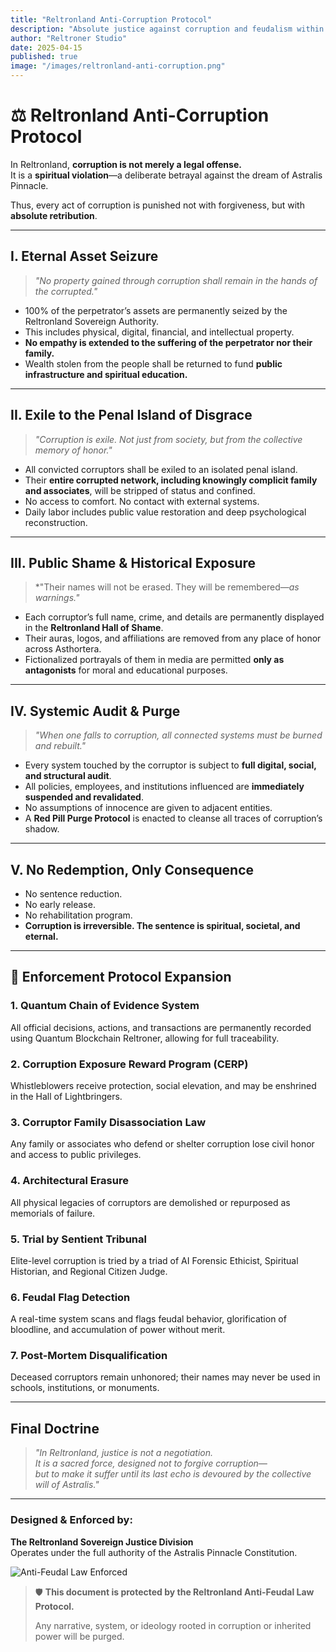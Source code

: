 ```yaml
---
title: "Reltronland Anti-Corruption Protocol"
description: "Absolute justice against corruption and feudalism within Reltronland and Asthortera."
author: "Reltroner Studio"
date: 2025-04-15
published: true
image: "/images/reltronland-anti-corruption.png"
---
```


# ⚖️ Reltronland Anti-Corruption Protocol

In Reltronland, **corruption is not merely a legal offense.**  
It is a **spiritual violation**—a deliberate betrayal against the dream of Astralis Pinnacle.

Thus, every act of corruption is punished not with forgiveness, but with **absolute retribution**.

---

## I. Eternal Asset Seizure

> *"No property gained through corruption shall remain in the hands of the corrupted."*

- 100% of the perpetrator’s assets are permanently seized by the Reltronland Sovereign Authority.
- This includes physical, digital, financial, and intellectual property.
- **No empathy is extended to the suffering of the perpetrator nor their family.**
- Wealth stolen from the people shall be returned to fund **public infrastructure and spiritual education.**

---

## II. Exile to the Penal Island of Disgrace

> *"Corruption is exile. Not just from society, but from the collective memory of honor."*

- All convicted corruptors shall be exiled to an isolated penal island.
- Their **entire corrupted network, including knowingly complicit family and associates**, will be stripped of status and confined.
- No access to comfort. No contact with external systems.
- Daily labor includes public value restoration and deep psychological reconstruction.

---

## III. Public Shame & Historical Exposure

> *"Their names will not be erased. They will be remembered—*as warnings."*

- Each corruptor’s full name, crime, and details are permanently displayed in the **Reltronland Hall of Shame**.
- Their auras, logos, and affiliations are removed from any place of honor across Asthortera.
- Fictionalized portrayals of them in media are permitted **only as antagonists** for moral and educational purposes.

---

## IV. Systemic Audit & Purge

> *"When one falls to corruption, all connected systems must be burned and rebuilt."*

- Every system touched by the corruptor is subject to **full digital, social, and structural audit**.
- All policies, employees, and institutions influenced are **immediately suspended and revalidated**.
- No assumptions of innocence are given to adjacent entities.
- A **Red Pill Purge Protocol** is enacted to cleanse all traces of corruption’s shadow.

---

## V. No Redemption, Only Consequence

- No sentence reduction.
- No early release.
- No rehabilitation program.
- **Corruption is irreversible. The sentence is spiritual, societal, and eternal.**

---

## 🚨 Enforcement Protocol Expansion

### 1. Quantum Chain of Evidence System
All official decisions, actions, and transactions are permanently recorded using Quantum Blockchain Reltroner, allowing for full traceability.

### 2. Corruption Exposure Reward Program (CERP)
Whistleblowers receive protection, social elevation, and may be enshrined in the Hall of Lightbringers.

### 3. Corruptor Family Disassociation Law
Any family or associates who defend or shelter corruption lose civil honor and access to public privileges.

### 4. Architectural Erasure
All physical legacies of corruptors are demolished or repurposed as memorials of failure.

### 5. Trial by Sentient Tribunal
Elite-level corruption is tried by a triad of AI Forensic Ethicist, Spiritual Historian, and Regional Citizen Judge.

### 6. Feudal Flag Detection
A real-time system scans and flags feudal behavior, glorification of bloodline, and accumulation of power without merit.

### 7. Post-Mortem Disqualification
Deceased corruptors remain unhonored; their names may never be used in schools, institutions, or monuments.

---

## Final Doctrine

> _"In Reltronland, justice is not a negotiation.  
It is a sacred force, designed not to forgive corruption—  
but to make it suffer until its last echo is devoured by the collective will of Astralis."_

---

### Designed & Enforced by:  
**The Reltronland Sovereign Justice Division**  
Operates under the full authority of the Astralis Pinnacle Constitution.

![Anti-Feudal Law Enforced](/images/anti-feudal-law.png)

> 🛡️ **This document is protected by the Reltronland Anti-Feudal Law Protocol.**
>
> Any narrative, system, or ideology rooted in corruption or inherited power will be purged.


